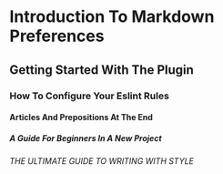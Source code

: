 # Introduction To Markdown Preferences

## Getting Started With The Plugin

### How To Configure Your Eslint Rules

#### Articles And Prepositions At The End

##### A Guide For Beginners In A New Project

###### THE ULTIMATE GUIDE TO WRITING WITH STYLE
